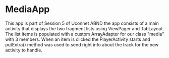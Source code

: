 # MediaApp
This app is part of Session 5 of Uconnet ABND
the app consists of a main activity that displays the two fragment lists 
using ViewPager and TabLayout. The list items is populated with a custom 
ArrayAdapter for our class "media" with 3 members. When an item is clicked 
the PlayerActivity starts and putExtra() method was used to send right info
about the track for the new activity to handle. 
